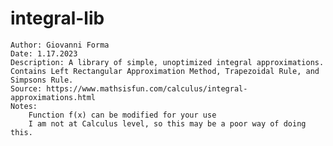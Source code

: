 # integral-lib
	Author: Giovanni Forma  
	Date: 1.17.2023  
	Description: A library of simple, unoptimized integral approximations. Contains Left Rectangular Approximation Method, Trapezoidal Rule, and Simpsons Rule.  
	Source: https://www.mathsisfun.com/calculus/integral-approximations.html  
	Notes:  
		Function f(x) can be modified for your use  
		I am not at Calculus level, so this may be a poor way of doing this.  
